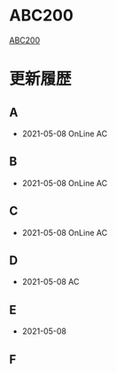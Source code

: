 # ABC200
[ABC200](https://atcoder.jp/contests/abc200)

# 更新履歴

## A
 - 2021-05-08 OnLine AC  

## B
 - 2021-05-08 OnLine AC  
 
## C
 - 2021-05-08 OnLine AC  

## D
 - 2021-05-08 AC

## E
 - 2021-05-08
 
## F
